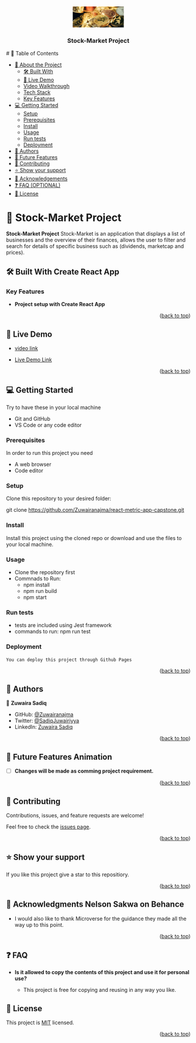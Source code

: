 <a name="readme-top"></a>
<div align="center">
  <img src="./src/Assets/coinmarketcap.png" alt="logo" width="140"  height="auto" />
  <br/>

  <h3><b>Stock-Market Project</b></h3>

</div>
# 📗 Table of Contents

- [📖 About the Project](#about-project)
  - [🛠 Built With](#built-with)
   - [🚀 Live Demo](#live-demo)
    - [Video Walkthrough](#video-walkthrough)
    - [Tech Stack](#tech-stack)
    - [Key Features](#key-features)
- [💻 Getting Started](#getting-started)
  - [Setup](#setup)
  - [Prerequisites](#prerequisites)
  - [Install](#install)
  - [Usage](#usage)
  - [Run tests](#run-tests)
  - [Deployment](#triangular_flag_on_post-deployment)
- [👥 Authors](#authors)
- [🔭 Future Features](#future-features)
- [🤝 Contributing](#contributing)
- [⭐️ Show your support](#support)
- [🙏 Acknowledgements](#acknowledgements)
- [❓ FAQ (OPTIONAL)](#faq)
- [📝 License](#license)

<!-- PROJECT DESCRIPTION -->

# 📖 Stock-Market Project <a name="about-project"></a>

**Stock-Market Project** Stock-Market is an application that displays a list of businesses and the overview of their finances, allows the user to filter and search for details of specific business such as  (dividends, marketcap and prices).

## 🛠 Built With <a name="built-with">Create React App</a>


### Key Features <a name="key-features"></a>

- **Project setup with Create React App**

<p align="right">(<a href="#readme-top">back to top</a>)</p>

## 🚀 Live Demo <a name="live-demo"></a>
- [video link](https://www.loom.com/share/Zuwaira-Sadiq-or-Loom-13-September-2023-9e51f50a5f6241d38641a9076d8eb0de?sid=ef1e4fa5-0db4-4446-a83d-fbae5a99527e)


- [Live Demo Link](https://zuwairanajma.github.io/react-metric-app-capstone)
<p align="right">(<a href="#readme-top">back to top</a>)</p>

## 💻 Getting Started <a name="getting-started"></a>

Try to have these in your local machine

- Git and GitHub
- VS Code or any code editor

### Prerequisites

In order to run this project you need 
- A web browser
- Code editor

### Setup

Clone this repository to your desired folder:

git clone https://github.com/Zuwairanajma/react-metric-app-capstone.git

### Install

Install this project using the cloned repo or download and use the files to your local machine.

### Usage

- Clone the repository first
- Commnads to Run: 
    - npm install
    - npm run build
    - npm start

### Run tests

- tests are included using Jest framework
- commands to run:   npm run test 

### Deployment
```
You can deploy this project through Github Pages

```
<p align="right">(<a href="#readme-top">back to top</a>)</p>

<!-- AUTHORS -->

## 👥 Authors <a name="authors"></a>

👤 **Zuwaira Sadiq**
- GitHub: [@Zuwairanajma](https://github.com/Zuwairanajma)
- Twitter: [@SadiqJuwairiyya](https://twitter.com/SadiqJuwairiyya)
- LinkedIn: [Zuwaira Sadiq](https://www.linkedin.com/in/zuwaira-sadiq-566b891b0?)

<p align="right">(<a href="#readme-top">back to top</a>)</p>

## 🔭 Future Features <a name="future-features">Animation</a>

- [ ] **Changes will be made as comming project requirement.**

<p align="right">(<a href="#readme-top">back to top</a>)</p>

<!-- CONTRIBUTING -->

## 🤝 Contributing <a name="contributing"></a>

Contributions, issues, and feature requests are welcome!

Feel free to check the [issues page](../../issues/).

<p align="right">(<a href="#readme-top">back to top</a>)</p>

## ⭐️ Show your support <a name="support"></a>

If you like this project give a star to this repositiory.

<p align="right">(<a href="#readme-top">back to top</a>)</p>

## 🙏 Acknowledgments <a name="acknowledgements"> Nelson Sakwa on Behance</a>

- I would also like to thank Microverse for the guidance they made all the way up to this point. 

<p align="right">(<a href="#readme-top">back to top</a>)</p>

## ❓ FAQ <a name="faq"></a>

- **Is it allowed to copy the contents of this project and use it for personal use?**

  - This project is free for copying and reusing in any way you like.

## 📝 License <a name="license"></a>

This project is [MIT](./LICENSE) licensed.

<p align="right">(<a href="#readme-top">back to top</a>)</p>